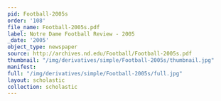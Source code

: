 ```yaml
---
pid: Football-2005s
order: '108'
file_name: Football-2005s.pdf
label: Notre Dame Football Review - 2005
_date: '2005'
object_type: newspaper
source: http://archives.nd.edu/Football/Football-2005s.pdf
thumbnail: "/img/derivatives/simple/Football-2005s/thumbnail.jpg"
manifest:
full: "/img/derivatives/simple/Football-2005s/full.jpg"
layout: scholastic
collection: scholastic
---
```

